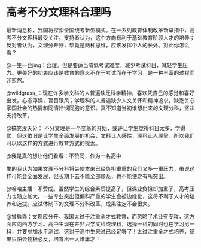 # 高考不分文理科合理吗

最新消息称，我国将探索全国统考新型模式。在一系列教育体制改革新举措中，高考不分文理科最受关注。支持者认为，这个方向有利于基础教育阶段人才的培养；反对者认为，文理分开好，毕竟是两种思维，应该发挥个人的长处。对此你怎么看？ 

@一生一会jing：合理。但是要适当降低考试难度，减少考试科目，减轻学生压力。更美好的初衷应该是教育的意义不在于考试而在于学习，是一种丰富的过程而非煎熬。 

@wildgrass_：现在许多学文科的人普遍缺乏科学精神，喜欢凭自己的感觉和喜好出发，心态浮躁，盲目跟风；学理科的人普遍缺少人文关怀和精神追求，缺乏关心家国社会的热情和同情怜悯同胞的意识。真不知道当初谁想出来的文理分科，坚决支持改革。 

@搞笑没天分： 不分文理是一个变革的开始，或许让学生觉得科目太多，学得累，但这依旧是让学生全面发展的机会，文科让人感性，理科让人理智，所以我们可以以这样的方式进行教育方式的探索。 

@我是真的想让他们看看：不赞同，作为一名高中 

生的我认为如果文理不分科将会使本来已经负担重重的我们又多一重压力，虽说这样可能会全面发展，但长期下去不能全部顾及，也不能使之有所突出。 

@哈哈主播：不赞成。虽然学生的综合素质提高了，但课业负担却加重了，高考压力也随之加大。一些专业突出但偏科严重的学生会被边缘化，这将不利于人才的培养和选拔。应试体制下的文理不分科改革，成果注定不会很大。 

@曾启舜：文理应分开。我国太过于注重全才式教育，而忽略了术业有专攻，这方面应向西方学习。高中生现在并非只学文科或理科，选择一科的同时也在学习另一科，并要参加水平测试，这对于高中生来说已经足够了！太过注重全才式培养，结果只怕会物极必反，培育出一大堆庸才！